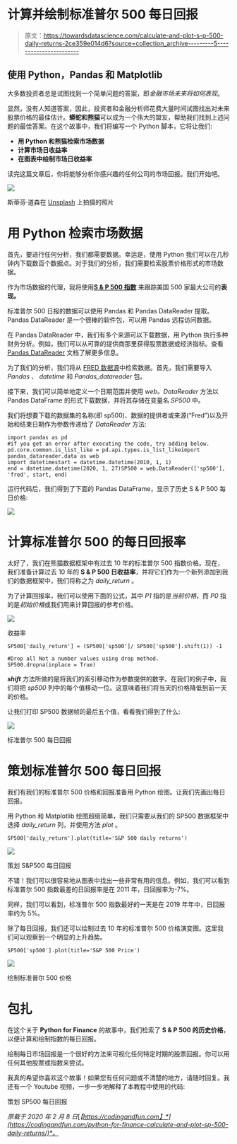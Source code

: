 # 计算并绘制标准普尔 500 每日回报

> 原文：<https://towardsdatascience.com/calculate-and-plot-s-p-500-daily-returns-2ce359e014d6?source=collection_archive---------5----------------------->

## 使用 Python，Pandas 和 Matplotlib

大多数投资者总是试图找到一个简单问题的答案，即*金融市场未来将如何表现*。

显然，没有人知道答案，因此，投资者和金融分析师花费大量时间试图找出对未来股票价格的最佳估计。**蟒蛇和熊猫**可以成为一个伟大的盟友，帮助我们找到上述问题的最佳答案。在这个故事中，我们将编写一个 Python 脚本，它将让我们:

*   **用 Python 和熊猫检索市场数据**
*   **计算市场日收益率**
*   **在图表中绘制市场日收益率**

读完这篇文章后，你将能够分析你感兴趣的任何公司的市场回报。我们开始吧。

![](img/05ec65503cafeb55befe0bdb826d3c20.png)

斯蒂芬·道森在 [Unsplash](https://unsplash.com/s/photos/stock-market?utm_source=unsplash&utm_medium=referral&utm_content=creditCopyText) 上拍摄的照片

# 用 Python 检索市场数据

首先，要进行任何分析，我们都需要数据。幸运是，使用 Python 我们可以在几秒钟内下载数百个数据点。对于我们的分析，我们需要检索股票价格形式的市场数据。

作为市场数据的代理，我将使用[**S & P 500 指数**](https://en.wikipedia.org/wiki/S%26P_500_Index) 来跟踪美国 500 家最大公司的**表现。**

标准普尔 500 日报的数据可以使用 Pandas 和 Pandas DataReader 提取。Pandas DataReader 是一个很棒的软件包，可以用 Pandas 远程访问数据。

在 Pandas DataReader 中，我们有多个来源可以下载数据，用 Python 执行多种财务分析。例如，我们可以从可靠的提供商那里获得股票数据或经济指标。查看 [Pandas DataReader](https://pandas-datareader.readthedocs.io/en/latest/index.html) 文档了解更多信息。

为了我们的分析，我们将从 [FRED 数据源](https://pandas-datareader.readthedocs.io/en/latest/remote_data.html#fred)中检索数据。首先，我们需要导入 *Pandas* 、 *datetime* 和 *Pandas_datareader* 包。

接下来，我们可以简单地定义一个日期范围并使用 *web。DataReader* 方法以 Pandas DataFrame 的形式下载数据，并将其存储在变量名 *SP500* 中。

我们将想要下载的数据集的名称(即 sp500)、数据的提供者或来源(“Fred”)以及开始和结束日期作为参数传递给了 *DataReader* 方法:

```
import pandas as pd
#if you get an error after executing the code, try adding below. pd.core.common.is_list_like = pd.api.types.is_list_likeimport pandas_datareader.data as web
import datetimestart = datetime.datetime(2010, 1, 1)
end = datetime.datetime(2020, 1, 27)SP500 = web.DataReader(['sp500'], 'fred', start, end)
```

运行代码后，我们得到了下面的 Pandas DataFrame，显示了历史 S & P 500 每日价格:

![](img/841bae633455b52e8e3ee89885c93c75.png)

# 计算标准普尔 500 的每日回报率

太好了，我们在熊猫数据框架中有过去 10 年的标准普尔 500 指数价格。现在，我们准备计算过去 10 年的 **S & P 500 日收益率**，并将它们作为一个新列添加到我们的数据框架中，我们将称之为 *daily_return* 。

为了计算回报率，我们可以使用下面的公式，其中 *P1* 指的是*当前价格*，而 *P0* 指的是*初始价格*或我们用来计算回报的参考价格。

![](img/2e5c751493169bb41e59d8718d2691a0.png)

收益率

```
SP500['daily_return'] = (SP500['sp500']/ SP500['sp500'].shift(1)) -1

#Drop all Not a number values using drop method.
SP500.dropna(inplace = True)
```

***shift*** 方法所做的是将我们的索引移动作为参数提供的数字。在我们的例子中，我们将把 *sp500* 列中的每个值移动一位。这意味着我们将当天的价格降低到前一天的价格。

让我们打印 SP500 数据帧的最后五个值，看看我们得到了什么:

![](img/444b37c80bbb8b528f69de2c78e903e6.png)

标准普尔 500 每日回报

# 策划标准普尔 500 每日回报

我们有我们的标准普尔 500 价格和回报准备用 Python 绘图。让我们先画出每日回报。

用 Python 和 Matplotlib 绘图超级简单，我们只需要从我们的 SP500 数据框架中选择 *daily_return* 列，并使用方法 *plot* 。

```
SP500['daily_return'].plot(title='S&P 500 daily returns')
```

![](img/47712e6c16dc79cbd18de81efc29c2a3.png)

策划 S&P500 每日回报

不错！我们可以很容易地从图表中找出一些非常有用的信息。例如，我们可以看到标准普尔 500 指数最差的日回报率是在 2011 年，日回报率为-7%。

同样，我们可以看到，标准普尔 500 指数最好的一天是在 2019 年年中，日回报率约为 5%。

除了每日回报，我们还可以绘制过去 10 年的标准普尔 500 价格演变图。这里我们可以观察到一个明显的上升趋势。

```
SP500['sp500'].plot(title='S&P 500 Price')
```

![](img/8b1e587acdbf00487d9c58b88d48cc03.png)

绘制标准普尔 500 价格

# 包扎

在这个关于 **Python for Finance** 的故事中，我们检索了 **S & P 500 的历史价格**，以便计算和绘制指数的每日回报。

绘制每日市场回报是一个很好的方法来可视化任何特定时期的股票回报。你可以用任何其他股票或指数来尝试。

我真的希望你喜欢这个故事！如果您有任何问题或不清楚的地方，请随时回复。我还有一个 Youtube 视频，一步一步地解释了本教程中使用的代码:

策划 SP500 每日回报

*原载于 2020 年 2 月 8 日*[*【https://codingandfun.com】*](https://codingandfun.com/python-for-finance-calculate-and-plot-sp-500-daily-returns/)*。*